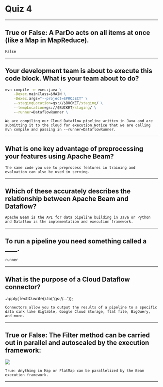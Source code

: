 # Quiz 4

---

## True or False: A ParDo acts on all items at once (like a Map in MapReduce).

`False`

---

## Your development team is about to execute this code block. What is your team about to do?

```cmd
mvn compile -e exec:java \
    -Dexec.mainClass=$MAIN \
    -Dexec.args="--project=$PROJECT" \
    --stagingLocation=gs://$BUCKET/staging/ \
    --tempLocation=gs://$BUCKET/staging/ \
    --runner=DataflowRunner \
```

`We are compiling our Cloud Dataflow pipeline written in Java and are submitting it to the cloud for execution.Notice that we are calling mvn compile and passing in --runner=DataflowRunner.`

---

## What is one key advantage of preprocessing your features using Apache Beam?

`The same code you use to preprocess features in training and evaluation can also be used in serving.`

---

## Which of these accurately describes the relationship between Apache Beam and Dataflow?

`Apache Beam is the API for data pipeline building in Java or Python and Dataflow is the implementation and execution framework.`

---

## To run a pipeline you need something called a **\_\_\_\_**.

`runner`

---

## What is the purpose of a Cloud Dataflow connector?

.apply(TextIO.write().to(“gs://…”));

`Connectors allow you to output the results of a pipeline to a specific data sink like Bigtable, Google Cloud Storage, flat file, BigQuery, and more.`

---

## True or False: The Filter method can be carried out in parallel and autoscaled by the execution framework:

![](https://cdn.qwiklabs.com/tdbwGpro8kEkyktN5xcKaRAuBLvobRVzfXMbD2Eurrc%3D)

`True: Anything in Map or FlatMap can be parallelized by the Beam execution framework.`

---

